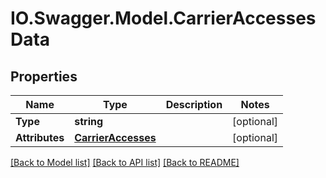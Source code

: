 # IO.Swagger.Model.CarrierAccessesData
## Properties

Name | Type | Description | Notes
------------ | ------------- | ------------- | -------------
**Type** | **string** |  | [optional] 
**Attributes** | [**CarrierAccesses**](CarrierAccesses.md) |  | [optional] 

[[Back to Model list]](../README.md#documentation-for-models) [[Back to API list]](../README.md#documentation-for-api-endpoints) [[Back to README]](../README.md)

